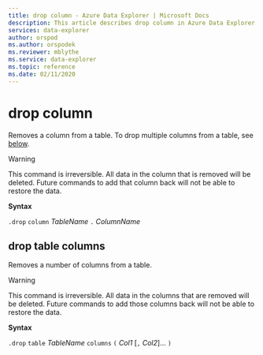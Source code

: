```yaml
---
title: drop column - Azure Data Explorer | Microsoft Docs
description: This article describes drop column in Azure Data Explorer.
services: data-explorer
author: orspod
ms.author: orspodek
ms.reviewer: mblythe
ms.service: data-explorer
ms.topic: reference
ms.date: 02/11/2020
---
```

# drop column

Removes a column from a table.
To drop multiple columns from a table, see [below](#drop-table-columns).

> [!WARNING]
> This command is irreversible. All data in the column that is removed will be deleted.
> Future commands to add that column back will not be able to restore the data.

**Syntax**

`.drop` `column` *TableName* `.` *ColumnName*

## drop table columns

Removes a number of columns from a table.

> [!WARNING]
> This command is irreversible. All data in the columns that are removed will be deleted.
> Future commands to add those columns back will not be able to restore the data.

**Syntax**

`.drop` `table` *TableName* `columns` `(` *Col1* [`,` *Col2*]... `)`